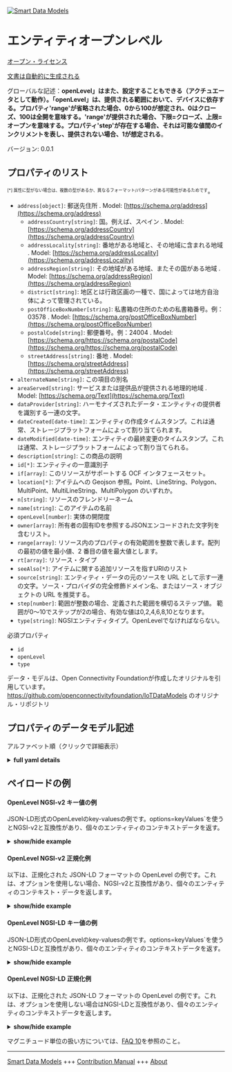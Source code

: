 <!-- 10-Header -->  
[![Smart Data Models](https://smartdatamodels.org/wp-content/uploads/2022/01/SmartDataModels_logo.png "Logo")](https://smartdatamodels.org)  
エンティティオープンレベル  
=============<!-- /10-Header -->  
<!-- 15-License -->  
[オープン・ライセンス](https://github.com/smart-data-models//dataModel.OCF/blob/master/OpenLevel/LICENSE.md)  
[文書は自動的に生成される](https://docs.google.com/presentation/d/e/2PACX-1vTs-Ng5dIAwkg91oTTUdt8ua7woBXhPnwavZ0FxgR8BsAI_Ek3C5q97Nd94HS8KhP-r_quD4H0fgyt3/pub?start=false&loop=false&delayms=3000#slide=id.gb715ace035_0_60)  
<!-- /15-License -->  
<!-- 20-Description -->  
グローバルな記述：**openLevel」はまた、設定することもできる（アクチュエータとして動作）。「openLevel」は、提供される範囲において、デバイスに依存する。プロパティ'range'が省略された場合、0から100が想定され、0はクローズ、100は全開を意味する。'range'が提供された場合、下限=クローズ、上限=オープンを意味する。プロパティ'step'が存在する場合、それは可能な値間のインクリメントを表し、提供されない場合、1が想定される**。  
バージョン: 0.0.1  
<!-- /20-Description -->  
<!-- 30-PropertiesList -->  

## プロパティのリスト  

<sup><sub>[*] 属性に型がない場合は、複数の型があるか、異なるフォーマット/パターンがある可能性があるためです</sub></sup>。  
- `address[object]`: 郵送先住所  . Model: [https://schema.org/address](https://schema.org/address)	- `addressCountry[string]`: 国。例えば、スペイン  . Model: [https://schema.org/addressCountry](https://schema.org/addressCountry)  
	- `addressLocality[string]`: 番地がある地域と、その地域に含まれる地域  . Model: [https://schema.org/addressLocality](https://schema.org/addressLocality)  
	- `addressRegion[string]`: その地域がある地域、またその国がある地域  . Model: [https://schema.org/addressRegion](https://schema.org/addressRegion)  
	- `district[string]`: 地区とは行政区画の一種で、国によっては地方自治体によって管理されている。    
	- `postOfficeBoxNumber[string]`: 私書箱の住所のための私書箱番号。例：03578  . Model: [https://schema.org/postOfficeBoxNumber](https://schema.org/postOfficeBoxNumber)  
	- `postalCode[string]`: 郵便番号。例：24004  . Model: [https://schema.org/https://schema.org/postalCode](https://schema.org/https://schema.org/postalCode)  
	- `streetAddress[string]`: 番地  . Model: [https://schema.org/streetAddress](https://schema.org/streetAddress)  
- `alternateName[string]`: この項目の別名  - `areaServed[string]`: サービスまたは提供品が提供される地理的地域  . Model: [https://schema.org/Text](https://schema.org/Text)- `dataProvider[string]`: ハーモナイズされたデータ・エンティティの提供者を識別する一連の文字。  - `dateCreated[date-time]`: エンティティの作成タイムスタンプ。これは通常、ストレージプラットフォームによって割り当てられます。  - `dateModified[date-time]`: エンティティの最終変更のタイムスタンプ。これは通常、ストレージプラットフォームによって割り当てられる。  - `description[string]`: この商品の説明  - `id[*]`: エンティティの一意識別子  - `if[array]`: このリソースがサポートする OCF インタフェースセット。  - `location[*]`: アイテムへの Geojson 参照。Point、LineString、Polygon、MultiPoint、MultiLineString、MultiPolygon のいずれか。  - `n[string]`: リソースのフレンドリーネーム  - `name[string]`: このアイテムの名前  - `openLevel[number]`: 実体の開閉度  - `owner[array]`: 所有者の固有IDを参照するJSONエンコードされた文字列を含むリスト。  - `range[array]`: リソース内のプロパティの有効範囲を整数で表します。配列の最初の値を最小値、2 番目の値を最大値とします。  - `rt[array]`: リソース・タイプ  - `seeAlso[*]`: アイテムに関する追加リソースを指すURIのリスト  - `source[string]`: エンティティ・データの元のソースを URL として示す一連の文字。ソース・プロバイダの完全修飾ドメイン名、またはソース・オブジェクトの URL を推奨する。  - `step[number]`: 範囲が整数の場合、定義された範囲を横切るステップ値。  範囲が0～10でステップが2の場合、有効な値は0,2,4,6,8,10となります。  - `type[string]`: NGSIエンティティタイプ。OpenLevelでなければならない。  <!-- /30-PropertiesList -->  
<!-- 35-RequiredProperties -->  
必須プロパティ  
- `id`  - `openLevel`  - `type`  <!-- /35-RequiredProperties -->  
<!-- 40-RequiredProperties -->  
データ・モデルは、Open Connectivity Foundationが作成したオリジナルを引用しています。https://github.com/openconnectivityfoundation/IoTDataModels のオリジナル・リポジトリ  
<!-- /40-RequiredProperties -->  
<!-- 50-DataModelHeader -->  
## プロパティのデータモデル記述  
アルファベット順（クリックで詳細表示）  
<!-- /50-DataModelHeader -->  
<!-- 60-ModelYaml -->  
<details><summary><strong>full yaml details</strong></summary>    
```yaml  
OpenLevel:    
  description: 'This Resource describes how open or ajar an entity such as a window, door, blind or shutter is.The Property ''openLevel'' can be read (acting as a sensor).The ''openLevel'' can also be set (acting as an actuator).The ''openLevel'' is device dependent across the range provided.When the Property ''range'' is omitted then 0 to 100 is assumed where 0 means closed, 100 means fully open.If a ''range'' is provided then the lower bound=closed, upper bound=open.If Property ''step'' is present then it represents the increment between possible values; if not provided 1 is assumed.'    
  properties:    
    address:    
      description: The mailing address    
      properties:    
        addressCountry:    
          description: 'The country. For example, Spain'    
          type: string    
          x-ngsi:    
            model: https://schema.org/addressCountry    
            type: Property    
        addressLocality:    
          description: 'The locality in which the street address is, and which is in the region'    
          type: string    
          x-ngsi:    
            model: https://schema.org/addressLocality    
            type: Property    
        addressRegion:    
          description: 'The region in which the locality is, and which is in the country'    
          type: string    
          x-ngsi:    
            model: https://schema.org/addressRegion    
            type: Property    
        district:    
          description: 'A district is a type of administrative division that, in some countries, is managed by the local government'    
          type: string    
          x-ngsi:    
            type: Property    
        postOfficeBoxNumber:    
          description: 'The post office box number for PO box addresses. For example, 03578'    
          type: string    
          x-ngsi:    
            model: https://schema.org/postOfficeBoxNumber    
            type: Property    
        postalCode:    
          description: 'The postal code. For example, 24004'    
          type: string    
          x-ngsi:    
            model: https://schema.org/https://schema.org/postalCode    
            type: Property    
        streetAddress:    
          description: The street address    
          type: string    
          x-ngsi:    
            model: https://schema.org/streetAddress    
            type: Property    
        streetNr:    
          description: Number identifying a specific property on a public street    
          type: string    
          x-ngsi:    
            type: Property    
      type: object    
      x-ngsi:    
        model: https://schema.org/address    
        type: Property    
    alternateName:    
      description: An alternative name for this item    
      type: string    
      x-ngsi:    
        type: Property    
    areaServed:    
      description: The geographic area where a service or offered item is provided    
      type: string    
      x-ngsi:    
        model: https://schema.org/Text    
        type: Property    
    dataProvider:    
      description: A sequence of characters identifying the provider of the harmonised data entity    
      type: string    
      x-ngsi:    
        type: Property    
    dateCreated:    
      description: Entity creation timestamp. This will usually be allocated by the storage platform    
      format: date-time    
      type: string    
      x-ngsi:    
        type: Property    
    dateModified:    
      description: Timestamp of the last modification of the entity. This will usually be allocated by the storage platform    
      format: date-time    
      type: string    
      x-ngsi:    
        type: Property    
    description:    
      description: A description of this item    
      type: string    
      x-ngsi:    
        type: Property    
    id:    
      anyOf:    
        - description: Identifier format of any NGSI entity    
          maxLength: 256    
          minLength: 1    
          pattern: ^[\w\-\.\{\}\$\+\*\[\]`|~^@!,:\\]+$    
          type: string    
          x-ngsi:    
            type: Property    
        - description: Identifier format of any NGSI entity    
          format: uri    
          type: string    
          x-ngsi:    
            type: Property    
      description: Unique identifier of the entity    
      x-ngsi:    
        type: Property    
    if:    
      description: The OCF Interface set supported by this Resource    
      items:    
        enum:    
          - oic.if.a    
          - oic.if.baseline    
        type: string    
      minItems: 2    
      readOnly: true    
      type: array    
      uniqueItems: true    
      x-ngsi:    
        type: Property    
    location:    
      description: 'Geojson reference to the item. It can be Point, LineString, Polygon, MultiPoint, MultiLineString or MultiPolygon'    
      oneOf:    
        - description: Geojson reference to the item. Point    
          properties:    
            bbox:    
              items:    
                type: number    
              minItems: 4    
              type: array    
            coordinates:    
              items:    
                type: number    
              minItems: 2    
              type: array    
            type:    
              enum:    
                - Point    
              type: string    
          required:    
            - type    
            - coordinates    
          title: GeoJSON Point    
          type: object    
          x-ngsi:    
            type: GeoProperty    
        - description: Geojson reference to the item. LineString    
          properties:    
            bbox:    
              items:    
                type: number    
              minItems: 4    
              type: array    
            coordinates:    
              items:    
                items:    
                  type: number    
                minItems: 2    
                type: array    
              minItems: 2    
              type: array    
            type:    
              enum:    
                - LineString    
              type: string    
          required:    
            - type    
            - coordinates    
          title: GeoJSON LineString    
          type: object    
          x-ngsi:    
            type: GeoProperty    
        - description: Geojson reference to the item. Polygon    
          properties:    
            bbox:    
              items:    
                type: number    
              minItems: 4    
              type: array    
            coordinates:    
              items:    
                items:    
                  items:    
                    type: number    
                  minItems: 2    
                  type: array    
                minItems: 4    
                type: array    
              type: array    
            type:    
              enum:    
                - Polygon    
              type: string    
          required:    
            - type    
            - coordinates    
          title: GeoJSON Polygon    
          type: object    
          x-ngsi:    
            type: GeoProperty    
        - description: Geojson reference to the item. MultiPoint    
          properties:    
            bbox:    
              items:    
                type: number    
              minItems: 4    
              type: array    
            coordinates:    
              items:    
                items:    
                  type: number    
                minItems: 2    
                type: array    
              type: array    
            type:    
              enum:    
                - MultiPoint    
              type: string    
          required:    
            - type    
            - coordinates    
          title: GeoJSON MultiPoint    
          type: object    
          x-ngsi:    
            type: GeoProperty    
        - description: Geojson reference to the item. MultiLineString    
          properties:    
            bbox:    
              items:    
                type: number    
              minItems: 4    
              type: array    
            coordinates:    
              items:    
                items:    
                  items:    
                    type: number    
                  minItems: 2    
                  type: array    
                minItems: 2    
                type: array    
              type: array    
            type:    
              enum:    
                - MultiLineString    
              type: string    
          required:    
            - type    
            - coordinates    
          title: GeoJSON MultiLineString    
          type: object    
          x-ngsi:    
            type: GeoProperty    
        - description: Geojson reference to the item. MultiLineString    
          properties:    
            bbox:    
              items:    
                type: number    
              minItems: 4    
              type: array    
            coordinates:    
              items:    
                items:    
                  items:    
                    items:    
                      type: number    
                    minItems: 2    
                    type: array    
                  minItems: 4    
                  type: array    
                type: array    
              type: array    
            type:    
              enum:    
                - MultiPolygon    
              type: string    
          required:    
            - type    
            - coordinates    
          title: GeoJSON MultiPolygon    
          type: object    
          x-ngsi:    
            type: GeoProperty    
      x-ngsi:    
        type: GeoProperty    
    n:    
      description: Friendly name of the Resource    
      maxLength: 64    
      readOnly: true    
      type: string    
      x-ngsi:    
        type: Property    
    name:    
      description: The name of this item    
      type: string    
      x-ngsi:    
        type: Property    
    openLevel:    
      description: How open or ajar the entity is    
      type: number    
      x-ngsi:    
        type: Property    
    owner:    
      description: A List containing a JSON encoded sequence of characters referencing the unique Ids of the owner(s)    
      items:    
        anyOf:    
          - description: Identifier format of any NGSI entity    
            maxLength: 256    
            minLength: 1    
            pattern: ^[\w\-\.\{\}\$\+\*\[\]`|~^@!,:\\]+$    
            type: string    
            x-ngsi:    
              type: Property    
          - description: Identifier format of any NGSI entity    
            format: uri    
            type: string    
            x-ngsi:    
              type: Property    
        description: Unique identifier of the entity    
        x-ngsi:    
          type: Property    
      type: array    
      x-ngsi:    
        type: Property    
    range:    
      description: 'The valid range for the Property in the Resource as an integer. The first value in the array is the minimum value, the second value in the array is the maximum value'    
      items:    
        type: integer    
      maxItems: 2    
      minItems: 2    
      readOnly: true    
      type: array    
      x-ngsi:    
        type: Property    
    rt:    
      description: The Resource Type    
      items:    
        enum:    
          - oic.r.openlevel    
        maxLength: 64    
        type: string    
      minItems: 1    
      readOnly: true    
      type: array    
      uniqueItems: true    
      x-ngsi:    
        type: Property    
    seeAlso:    
      description: list of uri pointing to additional resources about the item    
      oneOf:    
        - items:    
            format: uri    
            type: string    
          minItems: 1    
          type: array    
        - format: uri    
          type: string    
      x-ngsi:    
        type: Property    
    source:    
      description: 'A sequence of characters giving the original source of the entity data as a URL. Recommended to be the fully qualified domain name of the source provider, or the URL to the source object'    
      type: string    
      x-ngsi:    
        type: Property    
    step:    
      description: 'Step value across the defined range when the range is an integer.  This is the increment for valid values across the range; so if range is 0..10 and step is 2 then valid values are 0,2,4,6,8,10'    
      readOnly: true    
      type: number    
      x-ngsi:    
        type: Property    
    type:    
      description: NGSI entity type. It has to be OpenLevel    
      enum:    
        - OpenLevel    
      type: string    
      x-ngsi:    
        type: Property    
  required:    
    - openLevel    
    - id    
    - type    
  type: object    
  x-derived-from: https://raw.githubusercontent.com/openconnectivityfoundation/IoTDataModels/master/OpenLevelResURI.swagger.json    
  x-disclaimer: 'Redistribution and use in source and binary forms, with or without modification, are permitted  provided that the license conditions are met. Copyleft (c) 2022 Contributors to Smart Data Models Program'    
  x-license-url: https://github.com/smart-data-models/dataModel.OCF/blob/master/OpenLevel/LICENSE.md    
  x-model-schema: https://smart-data-models.github.io/dataModel.OCF/OpenLevel/schema.json    
  x-model-tags: OCF    
  x-version: 0.0.1    
```  
</details>    
<!-- /60-ModelYaml -->  
<!-- 70-MiddleNotes -->  
<!-- /70-MiddleNotes -->  
<!-- 80-Examples -->  
## ペイロードの例  
#### OpenLevel NGSI-v2 キー値の例  
JSON-LD形式のOpenLevelのkey-valuesの例です。options=keyValues`を使うとNGSI-v2と互換性があり、個々のエンティティのコンテキストデータを返す。  
<details><summary><strong>show/hide example</strong></summary>    
```json  
{  
  "id": "urn:ngsi-ld:OpenLevel:id:DXZU:90727712",  
  "dateCreated": "1974-06-12T04:22:16Z",  
  "dateModified": "2001-04-01T12:10:53Z",  
  "source": "Model fact everybody subject listen rather suggest. Within crime ok central sing unit thing. Family car eye very.",  
  "name": "Traditional understand reduce two ok between. Claim today herself sing travel. Every while expect down best society.",  
  "alternateName": "Issue lose certain this fish. Sport hour he force benefit because. Company year rule Mrs despite.",  
  "description": "Color discussion college by partner team back less. Impact front official watch meet.",  
  "dataProvider": "Leave thus thing only treatment. Which more operation mouth.",  
  "owner": [  
    "urn:ngsi-ld:OpenLevel:items:ZFES:00965111",  
    "urn:ngsi-ld:OpenLevel:items:VBPJ:93015429"  
  ],  
  "seeAlso": [  
    "urn:ngsi-ld:OpenLevel:items:KREP:15798269",  
    "urn:ngsi-ld:OpenLevel:items:EWJY:42743420"  
  ],  
  "location": {  
    "type": "Point",  
    "coordinates": [  
      74.6360845,  
      80.399151  
    ]  
  },  
  "address": {  
    "streetAddress": "Especially tend successful thousand thank occur. Security three so choose somebody staff.",  
    "addressLocality": "Maybe drug government war. Suffer but thank all street call full account. Responsibility himself mission half claim market information.",  
    "addressRegion": "Within environmental black head capital raise daughter. Throw matter need author spend industry fly. Enter board try little their group.",  
    "addressCountry": "Would suffer traditional couple woman always sort brother. Near agency blood number continue.",  
    "postalCode": "We determine dog figure source talk. Pay data result carry sort. Same sell huge only ever.",  
    "postOfficeBoxNumber": "Knowledge fall well art doctor. They raise international. Choice require event."  
  },  
  "areaServed": "Front dinner third term figure. Project also none spring compare identify.",  
  "rt": [  
    "oic.r.openlevel",  
    "oic.r.openlevel"  
  ],  
  "openLevel": {  
    "type": "Property",  
    "value": 864  
  },  
  "n": "American whole magazine truth stop whose. On traditional measure example sense peace. Would mouth relate own chair.",  
  "range": [  
    864,  
    864  
  ],  
  "step": {  
    "type": "Property",  
    "value": 864  
  },  
  "if": [  
    "oic.if.a",  
    "oic.if.baseline"  
  ],  
  "type": "OpenLevel"  
}  
```  
</details>  
#### OpenLevel NGSI-v2 正規化例  
以下は、正規化された JSON-LD フォーマットの OpenLevel の例です。これは、オプションを使用しない場合、NGSI-v2と互換性があり、個々のエンティティのコンテキスト・データを返します。  
<details><summary><strong>show/hide example</strong></summary>    
```json  
{  
  "id": {  
    "type": "string",  
    "value": "urn:ngsi-ld:OpenLevel:id:DXZU:90727712"  
  },  
  "dateCreated": {  
    "format": "date-time",  
    "type": "string",  
    "value": "1974-06-12T04:22:16Z"  
  },  
  "dateModified": {  
    "format": "date-time",  
    "type": "string",  
    "value": "2001-04-01T12:10:53Z"  
  },  
  "source": {  
    "type": "string",  
    "value": "Model fact everybody subject listen rather suggest. Within crime ok central sing unit thing. Family car eye very."  
  },  
  "name": {  
    "type": "string",  
    "value": "Traditional understand reduce two ok between. Claim today herself sing travel. Every while expect down best society."  
  },  
  "alternateName": {  
    "type": "string",  
    "value": "Issue lose certain this fish. Sport hour he force benefit because. Company year rule Mrs despite."  
  },  
  "description": {  
    "type": "string",  
    "value": "Color discussion college by partner team back less. Impact front official watch meet."  
  },  
  "dataProvider": {  
    "type": "string",  
    "value": "Leave thus thing only treatment. Which more operation mouth."  
  },  
  "owner": {  
    "type": "array",  
    "value": [  
      "urn:ngsi-ld:OpenLevel:items:ZFES:00965111",  
      "urn:ngsi-ld:OpenLevel:items:VBPJ:93015429"  
    ]  
  },  
  "seeAlso": {  
    "type": "array",  
    "value": [  
      "urn:ngsi-ld:OpenLevel:items:KREP:15798269",  
      "urn:ngsi-ld:OpenLevel:items:EWJY:42743420"  
    ]  
  },  
  "location": {  
    "type": "object",  
    "value": {  
      "type": "Point",  
      "coordinates": [  
        74.6360845,  
        80.399151  
      ]  
    }  
  },  
  "address": {  
    "type": "object",  
    "value": {  
      "streetAddress": "Especially tend successful thousand thank occur. Security three so choose somebody staff.",  
      "addressLocality": "Maybe drug government war. Suffer but thank all street call full account. Responsibility himself mission half claim market information.",  
      "addressRegion": "Within environmental black head capital raise daughter. Throw matter need author spend industry fly. Enter board try little their group.",  
      "addressCountry": "Would suffer traditional couple woman always sort brother. Near agency blood number continue.",  
      "postalCode": "We determine dog figure source talk. Pay data result carry sort. Same sell huge only ever.",  
      "postOfficeBoxNumber": "Knowledge fall well art doctor. They raise international. Choice require event."  
    }  
  },  
  "areaServed": {  
    "type": "string",  
    "value": "Front dinner third term figure. Project also none spring compare identify."  
  },  
  "rt": {  
    "type": "array",  
    "value": [  
      "oic.r.openlevel",  
      "oic.r.openlevel"  
    ]  
  },  
  "openLevel": {  
    "type": "object",  
    "value": {  
      "type": "Property",  
      "value": 864  
    }  
  },  
  "n": {  
    "type": "string",  
    "value": "American whole magazine truth stop whose. On traditional measure example sense peace. Would mouth relate own chair."  
  },  
  "range": {  
    "type": "array",  
    "value": [  
      864,  
      864  
    ]  
  },  
  "step": {  
    "type": "object",  
    "value": {  
      "type": "Property",  
      "value": 864  
    }  
  },  
  "if": {  
    "type": "array",  
    "value": [  
      "oic.if.a",  
      "oic.if.baseline"  
    ]  
  },  
  "type": {  
    "type": "string",  
    "value": "OpenLevel"  
  }  
}  
```  
</details>  
#### OpenLevel NGSI-LD キー値の例  
JSON-LD形式のOpenLevelのkey-valuesの例です。options=keyValues`を使うとNGSI-LDと互換性があり、個々のエンティティのコンテキストデータを返す。  
<details><summary><strong>show/hide example</strong></summary>    
```json  
{  
    "id": "urn:ngsi-ld:OpenLevel:id:DXZU:90727712",  
    "dateCreated": "1974-06-12T04:22:16Z",  
    "dateModified": "2001-04-01T12:10:53Z",  
    "source": "Model fact everybody subject listen rather suggest. Within crime ok central sing unit thing. Family car eye very.",  
    "name": "Traditional understand reduce two ok between. Claim today herself sing travel. Every while expect down best society.",  
    "alternateName": "Issue lose certain this fish. Sport hour he force benefit because. Company year rule Mrs despite.",  
    "description": "Color discussion college by partner team back less. Impact front official watch meet.",  
    "dataProvider": "Leave thus thing only treatment. Which more operation mouth.",  
    "owner": [  
        "urn:ngsi-ld:OpenLevel:items:ZFES:00965111",  
        "urn:ngsi-ld:OpenLevel:items:VBPJ:93015429"  
    ],  
    "seeAlso": [  
        "urn:ngsi-ld:OpenLevel:items:KREP:15798269",  
        "urn:ngsi-ld:OpenLevel:items:EWJY:42743420"  
    ],  
    "location": {  
        "type": "Point",  
        "coordinates": [  
            74.6360845,  
            80.399151  
        ]  
    },  
    "address": {  
        "streetAddress": "Especially tend successful thousand thank occur. Security three so choose somebody staff.",  
        "addressLocality": "Maybe drug government war. Suffer but thank all street call full account. Responsibility himself mission half claim market information.",  
        "addressRegion": "Within environmental black head capital raise daughter. Throw matter need author spend industry fly. Enter board try little their group.",  
        "addressCountry": "Would suffer traditional couple woman always sort brother. Near agency blood number continue.",  
        "postalCode": "We determine dog figure source talk. Pay data result carry sort. Same sell huge only ever.",  
        "postOfficeBoxNumber": "Knowledge fall well art doctor. They raise international. Choice require event."  
    },  
    "areaServed": "Front dinner third term figure. Project also none spring compare identify.",  
    "rt": [  
        "oic.r.openlevel",  
        "oic.r.openlevel"  
    ],  
    "openLevel": {  
        "type": "Property",  
        "value": 864  
    },  
    "n": "American whole magazine truth stop whose. On traditional measure example sense peace. Would mouth relate own chair.",  
    "range": [  
        864,  
        864  
    ],  
    "step": {  
        "type": "Property",  
        "value": 864  
    },  
    "if": [  
        "oic.if.a",  
        "oic.if.baseline"  
    ],  
    "type": "OpenLevel",  
    "@context": [  
        "https://smartdatamodels.org/context.jsonld",  
        "https://raw.githubusercontent.com/smart-data-models/dataModel.OCF/master/context.jsonld"  
    ]  
}  
```  
</details>  
#### OpenLevel NGSI-LD 正規化例  
以下は、正規化された JSON-LD フォーマットの OpenLevel の例です。これは、オプションを使用しない場合はNGSI-LDと互換性があり、個々のエンティティのコンテキストデータを返します。  
<details><summary><strong>show/hide example</strong></summary>    
```json  
{  
    "id": "urn:ngsi-ld:OpenLevel:id:GFHN:95096500",  
    "dateCreated": {  
        "type": "Property",  
        "value": {  
            "@type": "DateTime",  
            "@value": "2021-02-12T19:29:57Z"  
        }  
    },  
    "dateModified": {  
        "type": "Property",  
        "value": {  
            "@type": "DateTime",  
            "@value": "1984-01-25T00:06:23Z"  
        }  
    },  
    "source": {  
        "type": "Property",  
        "value": "Final too tax still traditional majority. Certainly tough admit."  
    },  
    "name": {  
        "type": "Property",  
        "value": "Class good main page parent. Note wind series few wide. Base surface environment inside Democrat better pay. High action enter ground marriage card community."  
    },  
    "alternateName": {  
        "type": "Property",  
        "value": "Tough move something deep fact so. Already order read act owner wish. Both one each."  
    },  
    "description": {  
        "type": "Property",  
        "value": "Might stock eight a."  
    },  
    "dataProvider": {  
        "type": "Property",  
        "value": "Sign dog indicate wrong. Affect never school face notice finally while."  
    },  
    "owner": {  
        "type": "Property",  
        "value": [  
            "urn:ngsi-ld:OpenLevel:items:DFVT:37088837",  
            "urn:ngsi-ld:OpenLevel:items:SEGJ:48404454"  
        ]  
    },  
    "seeAlso": {  
        "type": "Property",  
        "value": [  
            "urn:ngsi-ld:OpenLevel:items:APOK:02229473"  
        ]  
    },  
    "location": {  
        "type": "Property",  
        "value": {  
            "type": "Point",  
            "coordinates": [  
                -50.800692,  
                135.281918  
            ]  
        }  
    },  
    "address": {  
        "type": "Property",  
        "value": {  
            "streetAddress": "Also would attorney. Number ability approach season. Imagine only age program.",  
            "addressLocality": "Response effort wait human where particularly pay. Concern language response able police toward tell.",  
            "addressRegion": "Music study they item admit name beautiful. House capital goal national. Discover treat table ready summer defense. West away high training force ground every.",  
            "addressCountry": "Impact themselves contain nearly time cup later. Real view box foot. Focus why sense year job daughter work.",  
            "postalCode": "Cold prove answer off. Recognize second attention how everybody cause. Want defense model relationship attorney maybe they. Win mother both chair.",  
            "postOfficeBoxNumber": "Talk trial budget property coach much white."  
        }  
    },  
    "areaServed": {  
        "type": "Property",  
        "value": "Spring yet collection. Live information case mention particularly notice report."  
    },  
    "rt": {  
        "type": "Property",  
        "value": [  
            "oic.r.openlevel"  
        ]  
    },  
    "openLevel": {  
        "type": "Property",  
        "value": 586  
    },  
    "n": {  
        "type": "Property",  
        "value": "Between letter everything. Fish into collection final commercial these."  
    },  
    "range": {  
        "type": "Property",  
        "value": [  
            564,  
            341  
        ]  
    },  
    "step": {  
        "type": "Property",  
        "value": 695  
    },  
    "if": {  
        "type": "Property",  
        "value": [  
            "oic.if.baseline",  
            "oic.if.a"  
        ]  
    },  
    "type": "OpenLevel",  
    "@context": [  
        "https://smartdatamodels.org/context.jsonld",  
        "https://raw.githubusercontent.com/smart-data-models/dataModel.OCF/master/context.jsonld"  
    ]  
}  
```  
</details><!-- /80-Examples -->  
<!-- 90-FooterNotes -->  
<!-- /90-FooterNotes -->  
<!-- 95-Units -->  
マグニチュード単位の扱い方については、[FAQ 10](https://smartdatamodels.org/index.php/faqs/)を参照のこと。  
<!-- /95-Units -->  
<!-- 97-LastFooter -->  
---  
[Smart Data Models](https://smartdatamodels.org) +++ [Contribution Manual](https://bit.ly/contribution_manual) +++ [About](https://bit.ly/Introduction_SDM)<!-- /97-LastFooter -->  
